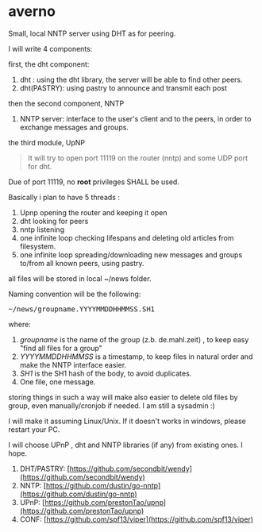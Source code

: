 # averno
Small, local NNTP server using DHT as for peering.


I will  write 4 components:

first, the dht component:

1. dht : using the dht library, the server will be able to find other peers.
2. dht(PASTRY): using pastry to announce and transmit each post

then the second component, NNTP

1. NNTP server: interface to the user's client and to the peers, in order to exchange messages and groups.

the third module, UpNP
  
>It will try to open port 11119 on the router (nntp) and some UDP port for dht.

Due of port 11119, no **root** privileges SHALL be used.

Basically i plan to have 5 threads :

1. Upnp opening the router and keeping it open
2. dht looking for peers
3. nntp listening 
4. one infinite loop checking lifespans and deleting old articles from filesystem.
5. one infinite loop spreading/downloading new messages and groups to/from all known peers, using pastry.

all files will be stored in local ~/news folder. 

Naming convention will be the following: 

<pre>
~/news/groupname.YYYYMMDDHHMMSS.SH1 
</pre>

where:

1. _groupname_ is the name of the group (z.b. de.mahl.zeit) , to keep easy  "find all files for a group"
2. _YYYYMMDDHHMMSS_ is a timestamp, to keep files in natural order and make the NNTP interface easier.
3. _SH1_ is the SH1 hash of the body, to avoid duplicates.
4. One file, one message.

storing things in such a way will make also easier to delete old files by group, 
even manually/cronjob if needed. I am still a  sysadmin :)

I will make it assuming Linux/Unix. If it doesn't works in windows, please restart your PC.

I will choose UPnP , dht and NNTP libraries (if any) from existing ones. I hope.

1. DHT/PASTRY: [https://github.com/secondbit/wendy](https://github.com/secondbit/wendy)
2. NNTP: [https://github.com/dustin/go-nntp](https://github.com/dustin/go-nntp)
3. UPnP: [https://github.com/prestonTao/upnp](https://github.com/prestonTao/upnp)
4. CONF: [https://github.com/spf13/viper](https://github.com/spf13/viper)

